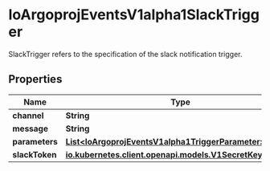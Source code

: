 

# IoArgoprojEventsV1alpha1SlackTrigger

SlackTrigger refers to the specification of the slack notification trigger.

## Properties

Name | Type | Description | Notes
------------ | ------------- | ------------- | -------------
**channel** | **String** |  |  [optional]
**message** | **String** |  |  [optional]
**parameters** | [**List&lt;IoArgoprojEventsV1alpha1TriggerParameter&gt;**](IoArgoprojEventsV1alpha1TriggerParameter.md) |  |  [optional]
**slackToken** | [**io.kubernetes.client.openapi.models.V1SecretKeySelector**](io.kubernetes.client.openapi.models.V1SecretKeySelector.md) |  |  [optional]



